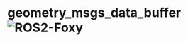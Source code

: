 # geometry_msgs_data_buffer ![ROS2-Foxy](https://github.com/OUXT-Polaris/geometry_msgs_data_buffer/workflows/ROS2-Foxy/badge.svg)
